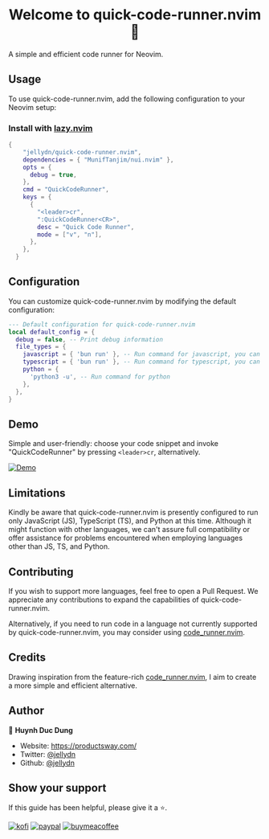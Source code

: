 <h1 align="center">Welcome to quick-code-runner.nvim 👋</h1>
<p>
  A simple and efficient code runner for Neovim.
</p>

## Usage

To use quick-code-runner.nvim, add the following configuration to your Neovim setup:

### Install with [lazy.nvim](https://github.com/folke/lazy.nvim)

```lua
{
    "jellydn/quick-code-runner.nvim",
    dependencies = { "MunifTanjim/nui.nvim" },
    opts = {
      debug = true,
    },
    cmd = "QuickCodeRunner",
    keys = {
      {
        "<leader>cr",
        ":QuickCodeRunner<CR>",
        desc = "Quick Code Runner",
        mode = ["v", "n"],
      },
    },
  }
```

## Configuration

You can customize quick-code-runner.nvim by modifying the default configuration:

```lua
--- Default configuration for quick-code-runner.nvim
local default_config = {
  debug = false, -- Print debug information
  file_types = {
    javascript = { 'bun run' }, -- Run command for javascript, you can change to `node` or `deno`
    typescript = { 'bun run' }, -- Run command for typescript, you can change to `npx tsx run` or `deno`
    python = {
      'python3 -u', -- Run command for python
    },
  },
}
```

## Demo

Simple and user-friendly: choose your code snippet and invoke "QuickCodeRunner" by pressing `<leader>cr`, alternatively.

[![Demo](https://i.gyazo.com/f9c040fda15afa2368c8bedd2ee0dc78.gif)](https://gyazo.com/f9c040fda15afa2368c8bedd2ee0dc78)

## Limitations

Kindly be aware that quick-code-runner.nvim is presently configured to run only JavaScript (JS), TypeScript (TS), and Python at this time. Although it might function with other languages, we can't assure full compatibility or offer assistance for problems encountered when employing languages other than JS, TS, and Python.

## Contributing

If you wish to support more languages, feel free to open a Pull Request. We appreciate any contributions to expand the capabilities of quick-code-runner.nvim.

Alternatively, if you need to run code in a language not currently supported by quick-code-runner.nvim, you may consider using [code_runner.nvim](https://github.com/CRAG666/code_runner.nvim).

## Credits

Drawing inspiration from the feature-rich [code_runner.nvim](https://github.com/CRAG666/code_runner.nvim), I aim to create a more simple and efficient alternative.

## Author

👤 **Huynh Duc Dung**

- Website: https://productsway.com/
- Twitter: [@jellydn](https://twitter.com/jellydn)
- Github: [@jellydn](https://github.com/jellydn)

## Show your support

If this guide has been helpful, please give it a ⭐️.

[![kofi](https://img.shields.io/badge/Ko--fi-F16061?style=for-the-badge&logo=ko-fi&logoColor=white)](https://ko-fi.com/dunghd)
[![paypal](https://img.shields.io/badge/PayPal-00457C?style=for-the-badge&logo=paypal&logoColor=white)](https://paypal.me/dunghd)
[![buymeacoffee](https://img.shields.io/badge/Buy_Me_A_Coffee-FFDD00?style=for-the-badge&logo=buy-me-a-coffee&logoColor=black)](https://www.buymeacoffee.com/dunghd)
